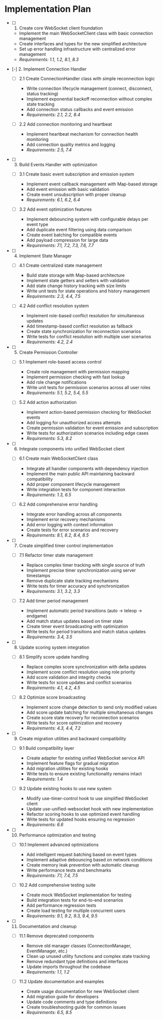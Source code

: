 # Implementation Plan

- [ ] 1. Create core WebSocket client foundation




  - Implement the main WebSocketClient class with basic connection management
  - Create interfaces and types for the new simplified architecture
  - Set up error handling infrastructure with centralized error management
  - _Requirements: 1.1, 1.2, 8.1, 8.3_

- [-] 2. Implement Connection Handler





  - [ ] 2.1 Create ConnectionHandler class with simple reconnection logic
    - Write connection lifecycle management (connect, disconnect, status tracking)
    - Implement exponential backoff reconnection without complex state tracking
    - Add connection status callbacks and event emission
    - _Requirements: 2.1, 2.2, 8.4_

  - [ ] 2.2 Add connection monitoring and heartbeat
    - Implement heartbeat mechanism for connection health monitoring
    - Add connection quality metrics and logging
    - _Requirements: 2.5, 7.4_

- [ ] 3. Build Events Handler with optimization
  - [ ] 3.1 Create basic event subscription and emission system
    - Implement event callback management with Map-based storage
    - Add event emission with basic validation
    - Create event unsubscription with proper cleanup
    - _Requirements: 6.1, 6.2, 6.4_

  - [ ] 3.2 Add event optimization features
    - Implement debouncing system with configurable delays per event type
    - Add duplicate event filtering using data comparison
    - Create event batching for compatible events
    - Add payload compression for large data
    - _Requirements: 7.1, 7.2, 7.3, 7.6, 7.7_

- [ ] 4. Implement State Manager
  - [ ] 4.1 Create centralized state management
    - Build state storage with Map-based architecture
    - Implement state getters and setters with validation
    - Add state change history tracking with size limits
    - Write unit tests for state operations and history management
    - _Requirements: 2.3, 4.4, 7.5_

  - [ ] 4.2 Add conflict resolution system
    - Implement role-based conflict resolution for simultaneous updates
    - Add timestamp-based conflict resolution as fallback
    - Create state synchronization for reconnection scenarios
    - Write tests for conflict resolution with multiple user scenarios
    - _Requirements: 4.2, 2.4_

- [ ] 5. Create Permission Controller
  - [ ] 5.1 Implement role-based access control
    - Create role management with permission mapping
    - Implement permission checking with fast lookup
    - Add role change notifications
    - Write unit tests for permission scenarios across all user roles
    - _Requirements: 5.1, 5.2, 5.4, 5.5_

  - [ ] 5.2 Add action authorization
    - Implement action-based permission checking for WebSocket events
    - Add logging for unauthorized access attempts
    - Create permission validation for event emission and subscription
    - Write tests for authorization scenarios including edge cases
    - _Requirements: 5.3, 8.2_

- [ ] 6. Integrate components into unified WebSocket client
  - [ ] 6.1 Create main WebSocketClient class
    - Integrate all handler components with dependency injection
    - Implement the main public API maintaining backward compatibility
    - Add proper component lifecycle management
    - Write integration tests for component interaction
    - _Requirements: 1.3, 6.5_

  - [ ] 6.2 Add comprehensive error handling
    - Integrate error handling across all components
    - Implement error recovery mechanisms
    - Add error logging with context information
    - Create tests for error scenarios and recovery
    - _Requirements: 8.1, 8.2, 8.4, 8.5_

- [ ] 7. Create simplified timer control implementation
  - [ ] 7.1 Refactor timer state management
    - Replace complex timer tracking with single source of truth
    - Implement precise timer synchronization using server timestamps
    - Remove duplicate state tracking mechanisms
    - Write tests for timer accuracy and synchronization
    - _Requirements: 3.1, 3.2, 3.3_

  - [ ] 7.2 Add timer period management
    - Implement automatic period transitions (auto -> teleop -> endgame)
    - Add match status updates based on timer state
    - Create timer event broadcasting with optimization
    - Write tests for period transitions and match status updates
    - _Requirements: 3.4, 3.5_

- [ ] 8. Update scoring system integration
  - [ ] 8.1 Simplify score update handling
    - Replace complex score synchronization with delta updates
    - Implement score conflict resolution using role priority
    - Add score validation and integrity checks
    - Write tests for score updates and conflict scenarios
    - _Requirements: 4.1, 4.2, 4.5_

  - [ ] 8.2 Optimize score broadcasting
    - Implement score change detection to send only modified values
    - Add score update batching for multiple simultaneous changes
    - Create score state recovery for reconnection scenarios
    - Write tests for score optimization and recovery
    - _Requirements: 4.3, 4.4, 7.2_

- [ ] 9. Create migration utilities and backward compatibility
  - [ ] 9.1 Build compatibility layer
    - Create adapter for existing unified WebSocket service API
    - Implement feature flags for gradual migration
    - Add migration utilities for existing hooks
    - Write tests to ensure existing functionality remains intact
    - _Requirements: 1.4_

  - [ ] 9.2 Update existing hooks to use new system
    - Modify use-timer-control hook to use simplified WebSocket client
    - Update use-unified-websocket hook with new implementation
    - Refactor scoring hooks to use optimized event handling
    - Write tests for updated hooks ensuring no regression
    - _Requirements: 6.6_

- [ ] 10. Performance optimization and testing
  - [ ] 10.1 Implement advanced optimizations
    - Add intelligent request batching based on event types
    - Implement adaptive debouncing based on network conditions
    - Create memory leak prevention with automatic cleanup
    - Write performance tests and benchmarks
    - _Requirements: 7.1, 7.4, 7.5_

  - [ ] 10.2 Add comprehensive testing suite
    - Create mock WebSocket implementation for testing
    - Build integration tests for end-to-end scenarios
    - Add performance regression tests
    - Create load testing for multiple concurrent users
    - _Requirements: 9.1, 9.2, 9.3, 9.4, 9.5_

- [ ] 11. Documentation and cleanup
  - [ ] 11.1 Remove deprecated components
    - Remove old manager classes (ConnectionManager, EventManager, etc.)
    - Clean up unused utility functions and complex state tracking
    - Remove redundant type definitions and interfaces
    - Update imports throughout the codebase
    - _Requirements: 1.1, 1.2_

  - [ ] 11.2 Update documentation and examples
    - Create usage documentation for new WebSocket client
    - Add migration guide for developers
    - Update code comments and type definitions
    - Create troubleshooting guide for common issues
    - _Requirements: 6.5, 8.5_